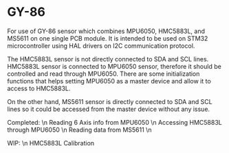 # GY-86
For use of GY-86 sensor which combines MPU6050, HMC5883L, and MS5611 on one single PCB module. It is intended to be used on STM32 microcontroller using HAL drivers on I2C communication protocol.

The HMC5883L sensor is not directly connected to SDA and SCL lines. HMC5883L sensor is connected to MPU6050 sensor, therefore it should be controlled and read through MPU6050. There are some initialization functions that helps setting MPU6050 as a master device and allow it to access to HMC5883L.

On the other hand, MS5611 sensor is directly connected to SDA and SCL lines so it could be accessed from the master device without any issue.

Completed: \n
Reading 6 Axis info from MPU6050 \n
Accessing HMC5883L through MPU6050 \n
Reading data from MS5611 \n

WIP: \n
HMC5883L Calibration
